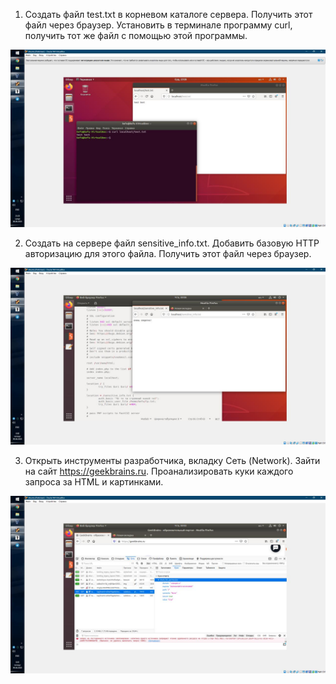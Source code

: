 1. Создать файл test.txt в корневом каталоге сервера. Получить этот файл через браузер.
Установить в терминале программу curl, получить тот же файл с помощью этой программы.

![homework_3-1](/img/3-1.jpg)

2. Создать на сервере файл sensitive_info.txt. Добавить базовую HTTP авторизацию для этого файла.
Получить этот файл через браузер.

![homework_3-2](/img/3-2.jpg)

3. Открыть инструменты разработчика, вкладку Сеть (Network). Зайти на сайт https://geekbrains.ru. Проанализировать куки каждого запроса за HTML и картинками.

![homework_3-3](/img/3-3.jpg)
